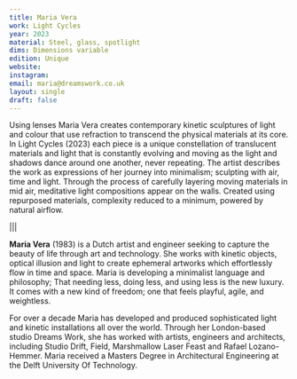 ```yaml
---
title: Maria Vera
work: Light Cycles
year: 2023
material: Steel, glass, spotlight
dims: Dimensions variable
edition: Unique
website: 
instagram:
email: maria@dreamswork.co.uk
layout: single
draft: false
---
```


Using lenses Maria Vera creates contemporary kinetic sculptures of light and colour that use refraction to transcend the physical materials at its core. In Light Cycles (2023) each piece is a unique constellation of translucent materials and light that is constantly evolving and moving as the light and shadows dance around one another, never repeating. The artist describes the work as expressions of her journey into minimalism; sculpting with air, time and light. Through the process of carefully layering moving materials in mid air, meditative light compositions appear on the walls. Created using repurposed materials, complexity reduced to a minimum, powered by natural airflow.


|||

<b>Maria Vera</b>  (1983) is a Dutch artist and engineer seeking to capture the beauty of life through art and technology. She works with kinetic objects, optical illusion and light to create ephemeral artworks which effortlessly flow in time and space. Maria is developing a minimalist language and philosophy; That needing less, doing less, and using less is the new luxury. It comes with a new kind of freedom; one that feels playful, agile, and weightless.

For over a decade Maria has developed and produced sophisticated light and kinetic installations all over the world. Through her London-based studio Dreams Work, she has worked with artists, engineers and architects, including Studio Drift, Field, Marshmallow Laser Feast and Rafael Lozano-Hemmer. Maria received a Masters Degree in Architectural Engineering at the Delft University Of Technology. 
